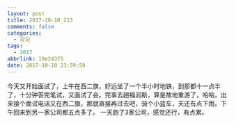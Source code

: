 ```yaml
---
layout: post
title: 2017-10-10_213
comments: false
categories:
  - 日记
tags:
  - 2017
abbrlink: 19e243f5
date: 2017-10-10 23:59:59
---
```


  今天又开始面试了，上午在西二旗，好远坐了一个半小时地铁，到那都十一点半了，十分钟答完笔试，又面试了会。完事去趟福润斯，算是故地重游了，哈哈。出来接个面试电话又在西二旗，那就直接再过去吧，骑个小蓝车，天还有点下雨。下午回来到另一家公司都五点多了。
  一天跑了3家公司，感觉还行，有点累。
